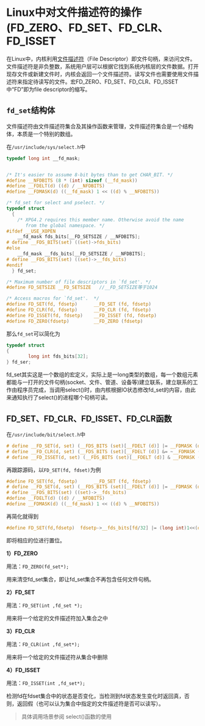 # Linux中对文件描述符的操作(FD_ZERO、FD_SET、FD_CLR、FD_ISSET

在Linux中，内核利用[文件描述符](https://blog.csdn.net/yanjun_1982/article/details/79421528)（File Descriptor）即文件句柄，来访问文件。文件描述符是非负整数，系统用户层可以根据它找到系统内核层的文件数据。打开现存文件或新建文件时，内核会返回一个文件描述符。读写文件也需要使用文件描述符来指定待读写的文件。宏FD_ZERO、FD_SET、FD_CLR、FD_ISSET中“FD”即为file descriptor的缩写。

## `fd_set`结构体

文件描述符由文件描述符集合及其操作函数来管理，文件描述符集合是一个结构体，本质是一个特别的数组。

在`/usr/include/sys/select.h`中

```c
typedef long int __fd_mask;


/* It's easier to assume 8-bit bytes than to get CHAR_BIT. */
#define __NFDBITS (8 * (int) sizeof (__fd_mask))
#define __FDELT(d) ((d) / __NFDBITS)
#define __FDMASK(d) ((__fd_mask) 1 << ((d) % __NFDBITS))

/* fd_set for select and pselect. */
typedef struct
  {
    /* XPG4.2 requires this member name. Otherwise avoid the name
       from the global namespace. */
#ifdef __USE_XOPEN
    __fd_mask fds_bits[__FD_SETSIZE / __NFDBITS];
# define __FDS_BITS(set) ((set)->fds_bits)
#else
    __fd_mask __fds_bits[__FD_SETSIZE / __NFDBITS];
# define __FDS_BITS(set) ((set)->__fds_bits)
#endif
  } fd_set;

/* Maximum number of file descriptors in `fd_set'. */
#define FD_SETSIZE __FD_SETSIZE   //__FD_SETSIZE等于1024

/* Access macros for `fd_set'.  */
#define FD_SET(fd, fdsetp)      __FD_SET (fd, fdsetp)
#define FD_CLR(fd, fdsetp)      __FD_CLR (fd, fdsetp)
#define FD_ISSET(fd, fdsetp)    __FD_ISSET (fd, fdsetp)
#define FD_ZERO(fdsetp)         __FD_ZERO (fdsetp)
```

那么`fd_set`可以简化为

```c
typedef struct
{
		long int fds_bits[32];
} fd_ser;
```

fd_set其实这是一个数组的宏定义，实际上是一long类型的数组，每一个数组元素都能与一打开的文件句柄(socket、文件、管道、设备等)建立联系，建立联系的工作由程序员完成，当调用select()时，由内核根据IO状态修改fd_set的内容，由此来通知执行了select()的进程哪个句柄可读。

## FD_SET、FD_CLR、FD_ISSET、FD_CLR函数

在`/usr/include/bit/select.h`中

```c
# define __FD_SET(d, set) (__FDS_BITS (set)[__FDELT (d)] |= __FDMASK (d))
# define __FD_CLR(d, set) (__FDS_BITS (set)[__FDELT (d)] &= ~__FDMASK (d))
# define __FD_ISSET(d, set) (__FDS_BITS (set)[__FDELT (d)] & __FDMASK (d))
```

再跟踪源码，以`FD_SET(fd, fdset)`为例

```c
#define FD_SET(fd, fdsetp)      __FD_SET (fd, fdsetp)
# define __FD_SET(d, set) (__FDS_BITS (set)[__FDELT (d)] |= __FDMASK (d))
# define __FDS_BITS(set) ((set)->__fds_bits)
#define __FDELT(d) ((d) / __NFDBITS)
#define __FDMASK(d) ((__fd_mask) 1 << ((d) % __NFDBITS))
```

再简化就得到

```c
#define FD_SET(fd,fdsetp)  fdsetp->__fds_bits[fd/32] |= (long int)1<<(d%32)
```

即将相应的位进行置位。

**1）FD_ZERO**

用法：`FD_ZERO(fd_set*);`

用来清空fd_set集合，即让fd_set集合不再包含任何文件句柄。

**2）FD_SET**

用法：`FD_SET(int ,fd_set *);`

用来将一个给定的文件描述符加入集合之中

**3）FD_CLR**

用法：`FD_CLR(int ,fd_set*);`

用来将一个给定的文件描述符从集合中删除

**4）FD_ISSET**

用法：`FD_ISSET(int ,fd_set*);`

检测fd在fdset集合中的状态是否变化，当检测到fd状态发生变化时返回真，否则，返回假（也可以认为集合中指定的文件描述符是否可以读写）。



> 具体调用场景参阅 select()函数的使用